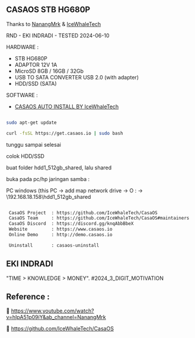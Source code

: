
## CASAOS STB HG680P

Thanks to [NanangMrk](https://www.youtube.com/watch?v=hIpA51p09iY&ab_channel=NanangMrk) & [IceWhaleTech](https://github.com/IceWhaleTech/CasaOS)

RND - EKI INDRADI - TESTED 2024-06-10 

HARDWARE :
- STB HG680P
- ADAPTOR 12V 1A 
- MicroSD 8GB / 16GB / 32Gb
- USB TO SATA CONVERTER USB 2.0 (with adapter)
- HDD/SSD (SATA)

SOFTWARE : 
- [CASAOS AUTO INSTALL BY IceWhaleTech](https://casaos.io/)


```sh

sudo apt-get update

curl -fsSL https://get.casaos.io | sudo bash

```

tunggu sampai selesai

colok HDD/SSD

buat folder hdd1_512gb_shared, lalu shared

buka pada pc/hp jaringan samba :

PC windows (this PC -> add map network drive -> O : -> \\192.168.18.158\hdd1_512gb_shared

```sh

 CasaOS Project  : https://github.com/IceWhaleTech/CasaOS
 CasaOS Team     : https://github.com/IceWhaleTech/CasaOS#maintainers
 CasaOS Discord  : https://discord.gg/knqAbbBbeX
 Website         : https://www.casaos.io
 Online Demo     : http://demo.casaos.io

 Uninstall       : casaos-uninstall

```

## EKI INDRADI

"TIME > KNOWLEDGE > MONEY". #2024_3_DIGIT_MOTIVATION

## Reference : 

:link: https://www.youtube.com/watch?v=hIpA51p09iY&ab_channel=NanangMrk

:link: https://github.com/IceWhaleTech/CasaOS

